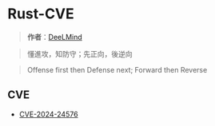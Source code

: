 # Rust-CVE

> **作者**：[DeeLMind](https://deelmind.com/)

> 懂進攻，知防守；先正向，後逆向

> Offense first then Defense next; Forward then Reverse

## CVE

* [CVE-2024-24576](CVE_2024_24576/)